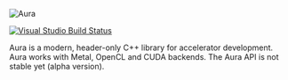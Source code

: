 ![Aura](https://raw.githubusercontent.com/sschaetz/aura/develop/doc/img/logo.png)

[<img src="https://ci.appveyor.com/api/projects/status/7t648iafb5n94053?svg=true" alt="Visual Studio Build Status"/>](https://ci.appveyor.com/project/sschaetz/aura)

Aura is a modern, header-only C++ library for accelerator development. Aura
works with Metal, OpenCL and CUDA backends. The Aura API is not stable yet
(alpha version).

